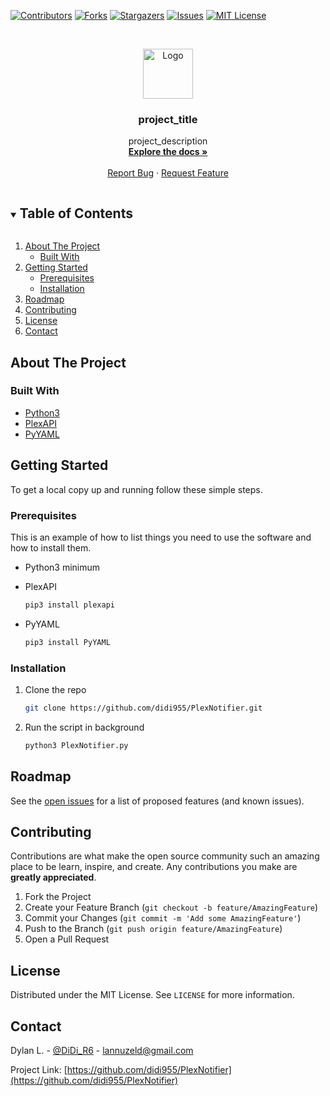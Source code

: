 
[![Contributors][contributors-shield]][contributors-url]
[![Forks][forks-shield]][forks-url]
[![Stargazers][stars-shield]][stars-url]
[![Issues][issues-shield]][issues-url]
[![MIT License][license-shield]][license-url]


<!-- PROJECT LOGO -->
<br />
<p align="center">
  <a href="https://github.com/github_username/PlexNotifier">
    <img src="images/logo.png" alt="Logo" width="80" height="80">
  </a>

  <h3 align="center">project_title</h3>

  <p align="center">
    project_description
    <br />
    <a href="https://github.com/github_username/PlexNotifier"><strong>Explore the docs »</strong></a>
    <br />
    <br />
    <a href="https://github.com/didi955/PlexNotifier/issues">Report Bug</a>
    ·
    <a href="https://github.com/didi955/PlexNotifier/issues">Request Feature</a>
  </p>
</p>



<!-- TABLE OF CONTENTS -->
<details open="open">
  <summary><h2 style="display: inline-block">Table of Contents</h2></summary>
  <ol>
    <li>
      <a href="#about-the-project">About The Project</a>
      <ul>
        <li><a href="#built-with">Built With</a></li>
      </ul>
    </li>
    <li>
      <a href="#getting-started">Getting Started</a>
      <ul>
        <li><a href="#prerequisites">Prerequisites</a></li>
        <li><a href="#installation">Installation</a></li>
      </ul>
    </li>
    <li><a href="#roadmap">Roadmap</a></li>
    <li><a href="#contributing">Contributing</a></li>
    <li><a href="#license">License</a></li>
    <li><a href="#contact">Contact</a></li>
  </ol>
</details>



<!-- ABOUT THE PROJECT -->
## About The Project


### Built With

* [Python3]()
* [PlexAPI]()
* [PyYAML]()



<!-- GETTING STARTED -->
## Getting Started

To get a local copy up and running follow these simple steps.

### Prerequisites

This is an example of how to list things you need to use the software and how to install them.

* Python3 minimum

* PlexAPI
  ```sh
  pip3 install plexapi
  ```
* PyYAML
  ```sh
  pip3 install PyYAML
  ```

### Installation

1. Clone the repo
   ```sh
   git clone https://github.com/didi955/PlexNotifier.git
   ```
2. Run the script in background
   ```sh
   python3 PlexNotifier.py
   ```

<!-- ROADMAP -->
## Roadmap

See the [open issues](https://github.com/didi955/PlexNotifier/issues) for a list of proposed features (and known issues).



<!-- CONTRIBUTING -->
## Contributing

Contributions are what make the open source community such an amazing place to be learn, inspire, and create. Any contributions you make are **greatly appreciated**.

1. Fork the Project
2. Create your Feature Branch (`git checkout -b feature/AmazingFeature`)
3. Commit your Changes (`git commit -m 'Add some AmazingFeature'`)
4. Push to the Branch (`git push origin feature/AmazingFeature`)
5. Open a Pull Request



<!-- LICENSE -->
## License

Distributed under the MIT License. See `LICENSE` for more information.


<!-- CONTACT -->
## Contact

Dylan L. - [@DiDi_R6](https://twitter.com/didi_r6) - lannuzeld@gmail.com

Project Link: [https://github.com/didi955/PlexNotifier](https://github.com/didi955/PlexNotifier)



<!-- MARKDOWN LINKS & IMAGES -->
<!-- https://www.markdownguide.org/basic-syntax/#reference-style-links -->
[contributors-shield]: https://img.shields.io/github/contributors/didi955/repo.svg?style=for-the-badge
[contributors-url]: https://github.com/didi955/repo/graphs/contributors
[forks-shield]: https://img.shields.io/github/forks/didi955/repo.svg?style=for-the-badge
[forks-url]: https://github.com/github_username/repo/network/members
[stars-shield]: https://img.shields.io/github/stars/didi955/repo.svg?style=for-the-badge
[stars-url]: https://github.com/didi955/repo/stargazers
[issues-shield]: https://img.shields.io/github/issues/didi955/repo.svg?style=for-the-badge
[issues-url]: https://github.com/didi955/repo/issues
[license-shield]: https://img.shields.io/github/license/didi955/repo.svg?style=for-the-badge
[license-url]: https://github.com/didi955/repo/blob/master/LICENSE.txt
